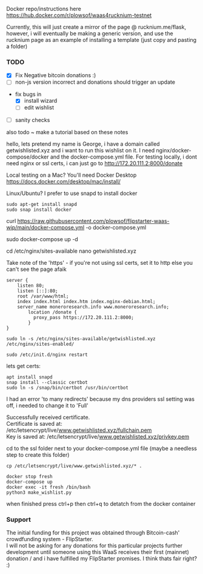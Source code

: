 Docker repo/instructions here https://hub.docker.com/r/plowsof/waas4rucknium-testnet   

Currently, this will just create a mirror of the page @ rucknium.me/flask, however, i will eventually be making a generic version, and use the rucknium page as an example of installing a template (just copy and pasting a folder) 

### TODO
- [x] Fix Negative bitcoin donations :) 
- [ ] non-js version incorrect and donations should trigger an update 
- fix bugs in
    - [x] install wizard
    - [ ] edit wishlist 
- [ ] sanity checks

also todo ~ make a tutorial based on these notes

hello, lets pretend my name is George, i have a domain called getwishlisted.xyz and i want to run this wishlist on it. I need nginx/docker-compose/docker and the docker-compose.yml file. For testing locally, i dont need nginx or ssl certs, i can just go to http://172.20.111.2:8000/donate

Local testing on a Mac? You'll need Docker Desktop https://docs.docker.com/desktop/mac/install/    

Linux/Ubuntu? I prefer to use snapd to install docker 
```
sudo apt-get install snapd
sudo snap install docker
```

curl https://raw.githubusercontent.com/plowsof/flipstarter-waas-wip/main/docker-compose.yml -o docker-compose.yml

sudo docker-compose up -d

cd /etc/nginx/sites-available
nano getwishlisted.xyz

Take note of the 'https' - if you're not using ssl certs, set it to http else you can't see the page afaik
```
server {
    listen 80;
    listen [::]:80;
    root /var/www/html;
    index index.html index.htm index.nginx-debian.html;
    server_name moneroresearch.info www.moneroresearch.info;
        location /donate {
          proxy_pass https://172.20.111.2:8000;
        }
}
```
```
sudo ln -s /etc/nginx/sites-available/getwishlisted.xyz /etc/nginx/sites-enabled/ 

sudo /etc/init.d/nginx restart
```
lets get certs:
```
apt install snapd
snap install --classic certbot
sudo ln -s /snap/bin/certbot /usr/bin/certbot
```
I had an error 'to many redirects' because my dns providers ssl setting was off, i needed to change it to 'Full'    

Successfully received certificate.    
Certificate is saved at: /etc/letsencrypt/live/www.getwishlisted.xyz/fullchain.pem    
Key is saved at:         /etc/letsencrypt/live/www.getwishlisted.xyz/privkey.pem    

cd to the ssl folder next to your docker-compose.yml file (maybe a needless step to create this folder)    
```
cp /etc/letsencrypt/live/www.getwishlisted.xyz/* .    

docker stop fresh     
docker-compose up    
docker exec -it fresh /bin/bash    
python3 make_wishlist.py    
```
when finished press ctrl+p then ctrl+q to detatch from the docker container    

### Support
The initial funding for this project was obtained through Bitcoin-cash' crowdfunding system - FlipStarter.    
I will not be asking for any donations for this particular projects further development until someone using this WaaS receives their first (mainnet)     donation / and i have fulfilled my FlipStarter promises. I think thats fair right? :)    
